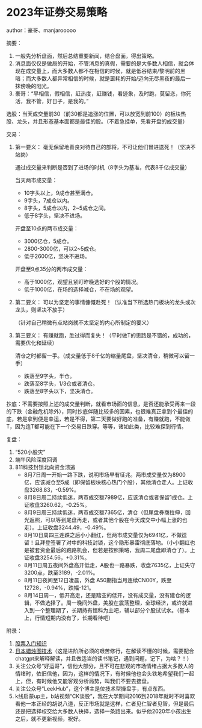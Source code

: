 # 2023年证券交易策略

author：豪哥、manjarooooo

摘要：
1. 一般先分析盘面，然后总结重要新闻，结合盘面，得出策略。
2. 消息面仅仅是做局的开始，不管消息的真假，需要的是大多数人相信，就会体现在成交量上，而大多数人都不在相信的时候，就是低谷结束/黎明前的黑暗；而大多数人都异常相信的时候，就是噩耗的开始/迈向无尽黑夜的最后一抹傍晚的阳光。
3. 豪哥：“早相信，假相信，赶热度，赶赚钱，看迹象，及时跑，莫留恋，你死活，我不管，好日子，是我的。”

选股：当天成交量前30（前30都是追涨的位置，可以放宽到前100）的板块热股、龙头，并且形态基本面都是最佳的股。（不着急挂单，先看开盘的成交量）

交易：
1. 第一要义：
    毫无保留地善良对待自己的部将，不可让他们冒进送死！（坚决不站岗）

    通过成交量来判断是否到了进场的时机（8字头为基准，代表8千亿成交量）

    当天两市成交量：
    * 10字头以上，9成仓甚至满仓。
    * 9字头，7成仓以内。
    * 8字头，5成仓以内，2~5成仓之间。
    * 低于8字头，坚决不进场。

   开盘至10点的两市成交量：
   * 3000亿仓，5成仓。
   * 2800-3000亿，可以2~5成仓。
   * 低于2600亿，坚决不进场。

   开盘至9点35分的两市成交量：
   * 高于1000亿，观望且紧盯昨晚选好的个股的情况。
   * 低于1000亿，在场的选择减仓，不在场的观望。
2. 第二要义：
   可以为坚定的事情慷慨赴死！（认准当下所选热门板块的龙头或次龙头，则坚决不放手）

   （针对自己稍微有点站岗就不太坚定的内心所制定的要义）
3. 第三要义：
   有赚就跑，胜过得而复失！（平时做T的思路是不错的，成功的，需要优化和延续）

   清仓之时都留一手。（成交量低于8千亿的缩量尾盘，坚决清仓，稍微可以留一手）
   * 跌落至9字头，半仓。
   * 跌落至8字头，1/3仓或者清仓。
   * 跌落至8字头以下，坚决清仓。

抄底：不需要按照上述的成交量判断，就看市场面的信息，是否还能承受再来一段的下跌（金融危机除外），同时抄底伴随比较多的因素，也很难真正拿到个最佳的底，若是拿到便是幸运，若是不得，第二天要做好跑的准备，有赚就跑，不能做T，因为连T都可能在下一个交易日跌穿。等等，诸如此类，比较难探到行情。

复盘：
1. “520小股灾”
2. 端午风险深度回调
3. 811科技封锁北向资金溃逃
   * 8月7日周一开始一路下跌，说明市场早有征兆。两市成交量仅为8900亿，应该减仓至5成（即保留板块核心热门个股），其他清仓走人。上证收盘3268.83，-0.59%。
   * 8月8日周二持续低迷，两市成交额7989亿，应该清仓或者保留1成仓。上证收盘3260.62，-0.25%。
   * 8月9日周三持续低迷，两市成交额7365亿，清仓（但尾盘券商拉伸，回光返照，可以等到尾盘再走，或者其他个股在今天成交中小幅上涨的也走）。上证收盘3244.49，-0.49%。
   * 8月10日周四三连跌之后小小翻红，但两市成交量仅为6941亿，不做逗留！且拜登签署了对中的科技封锁，这个隐形暴雷彻底落地。（小小翻红也是被套资金最后的跑路机会，但若是按照策略，我周二尾盘即清仓了）。上证收盘3254.56，+0.31%。
   * 8月11日周五夜间外盘高开低走，A股也一路暴跌，收盘7635亿，上证失守3200点，跌至3189，-2.01%。
   * 8月11日夜间至12日凌晨，外盘 A50期指当月连续CN00Y，跌至12728，-0.94%，跌幅-121。
   * 8月14日周一，低开高走，还是踏空的低开，没有成交量，没有建仓的逻辑，不做选择了。周一晚间外盘，美股在震荡整理，全球经济，或许就进入到一个整理期了，长期持有恒科为主吧，辅以部分个股试试水。（基本上，行情短期内没有了，长期看待吧）

附录：
1. [股票入门知识](./股票入门基础指南.pdf)
2. [日本蜡烛图技术](./日本蜡烛图技术.epub)（这是进阶所必须的艰苦修行，在解读不懂的时候，需要配合chatgpt来解释解读，并且做适当的读书笔记，遇到问题，记下，为啥？！）
3. 关注公众号“好运哥”，信他大部分，且不可在悲观的市场情绪占据大多数人的情绪时，依旧信他，因为，这样的情况下，有时候他也会头铁地希望我们一起上，但，有时候他又能客观分析局势，叫我们不要去接盘。
4. 关注公众号“LeekHub”，这个博主是位技术型操盘手，有点东西。
5. k线启蒙up主，b站视频“CK谈股”，我在大学期间2016到2018年就时不时喜欢看他一本正经的胡说八道，反正市场就是这样，仁者见仁智者见智，但是最后还是把选择权交给大多数人抉择，选择一条路出来。似乎他2020年小孩出生之后，就不更新视频，祝好。
